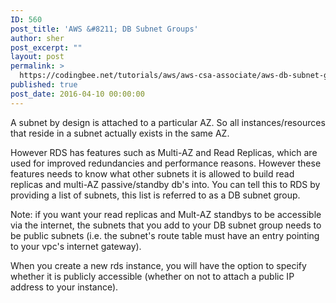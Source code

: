 ```yaml
---
ID: 560
post_title: 'AWS &#8211; DB Subnet Groups'
author: sher
post_excerpt: ""
layout: post
permalink: >
  https://codingbee.net/tutorials/aws/aws-csa-associate/aws-db-subnet-groups
published: true
post_date: 2016-04-10 00:00:00
---
```

A subnet by design is attached to a particular AZ. So all instances/resources that reside in a subnet actually exists in the same AZ.

However RDS has features such as Multi-AZ and Read Replicas, which are used for improved redundancies and performance reasons. However these features needs to know what other subnets it is allowed to build read replicas and multi-AZ passive/standby db's into. You can tell this to RDS by providing a list of subnets, this list is referred to as a DB subnet group.

Note: if you want your read replicas and Mult-AZ standbys to be accessible via the internet, the subnets that you add to your DB subnet group needs to be public subnets (i.e. the subnet's route table must have an entry pointing to your vpc's internet gateway).

When you create a new rds instance, you will have the option to specify whether it is publicly accessible (whether on not to attach a public IP address to your instance).

&nbsp;